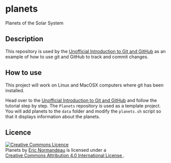 # planets


Planets of the Solar System

## Description

This repository is used by the 
<a href="http://github.com/enormandeau/github_tutorial" target="_blank">
Unofficial Introduction to Git and GitHub</a>
as an example of how to
use git and GitHub to track and commit changes.

## How to use

This project will work on Linux and MacOSX computers where git has been
installed.

Head over to the
<a href="http://github.com/enormandeau/github_tutorial" target="_blank">
Unofficial Introduction to Git and GitHub</a>
and follow the tutorial step by step. The `Planets` repository is used as a
template project. You will add planets to the `data` folder and modify the
`planets.sh` script so that it displays information about the planets.

## Licence

<a rel="license" href="http://creativecommons.org/licenses/by/4.0/"><img
  alt="Creative Commons Licence" style="border-width:0"
  src="https://i.creativecommons.org/l/by/4.0/88x31.png" /></a><br/><span
  xmlns:dct="http://purl.org/dc/terms/" href="http://purl.org/dc/dcmitype/Text"
  property="dct:title" rel="dct:type">Planets</span> by <a
  xmlns:cc="http://creativecommons.org/ns#"
  href="https://github.com/enormandeau/planets"
  property="cc:attributionName" rel="cc:attributionURL">Eric Normandeau</a> is
  licensed under a <br/><a rel="license"
  href="http://creativecommons.org/licenses/by/4.0/" target="_blank">Creative Commons Attribution
  4.0 International License
  </a>.
